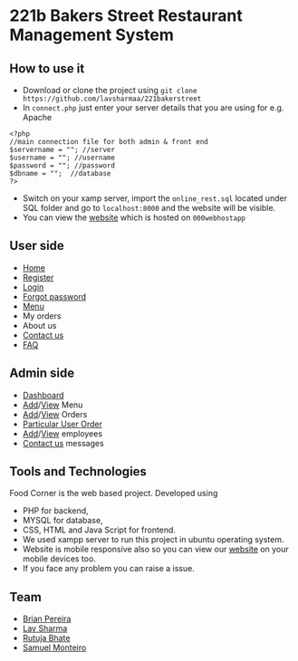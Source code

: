 # 221b Bakers Street Restaurant Management System


## How to use it
- Download or clone the project using ```git clone https://github.com/lavsharmaa/221bakerstreet```
- In ```connect.php``` just enter your server details that you are using for e.g. Apache
```
<?php
//main connection file for both admin & front end
$servername = ""; //server
$username = ""; //username
$password = ""; //password
$dbname = "";  //database
?>
```
- Switch on your xamp server, import the ```online_rest.sql``` located under SQL folder and go to ```localhost:8000``` and the website will be visible.
- You can view the [website](https://221b-bakers-street.000webhostapp.com/)  which is hosted on ```000webhostapp```

## User side
- [Home](https://drive.google.com/file/d/1u5zcn0cddCtgPUbJh_r6ZQPOVM5ir5vo/preview)
- [Register](https://drive.google.com/file/d/1HqAEO8976PIsGpRp5tvHfbbk3IbWhk3U/preview)
- [Login](https://drive.google.com/file/d/1MgfqN4Lg6Cv5VCo5cljMog7SeqI5072P/preview)
- [Forgot password]()
- [Menu](https://drive.google.com/file/d/1NYwbsCMxlKZ9le2o5Wwtql1FwSh-tPGl/preview)
- My orders
- About us
- [Contact us](https://drive.google.com/file/d/1uu6mLzACe6BanmP0O8HYe7IMYLcefCkP/preview)
- [FAQ](https://drive.google.com/file/d/1prz6H2hyuQNZU9IYYcYfpqRPvc6rGPuJ/preview)

## Admin side
- [Dashboard ](https://drive.google.com/file/d/1ghY1UYzEzCi4dmX2WDWCEEwX7e1Czm3k/preview)
- [Add](https://drive.google.com/file/d/1yrQAMldP3iXEhYhQA6FBwcdLDAqILHFE/preview)/[View](https://drive.google.com/file/d/1r_K4-sUdA1ED5XNmeMYl4DI_wR4pKghv/preview) Menu
- [Add]()/[View](https://drive.google.com/file/d/1HBaqLZ7FHWwyOKleg8d2rb2dQ_-uVehn/preview) Orders
- [Particular User Order](https://drive.google.com/file/d/1qFm39nzbT3dgMv1Frkk6Lce_qT1UM6DR/preview)
- [Add](https://drive.google.com/file/d/1QObrODAbfr_HOLk2DA8GYARQVkcTn5Sq/preview)/[View](https://drive.google.com/file/d/1s4O23Ggi_XU_4_rl7EH9rZ9kXRxyJXUD/preview) employees
- [Contact us](https://drive.google.com/file/d/1c9NR2KjXf_2j0oCqejeBBrCE7KQmoSKE/preview) messages

## Tools and Technologies
Food Corner is the web based project. Developed using 
* PHP for backend,
* MYSQL for database,
* CSS, HTML and Java Script for frontend.
* We used xampp server to run this project in ubuntu operating system.
* Website is mobile responsive also so you can view our [website](https://221b-bakers-street.000webhostapp.com/) on your mobile devices too.
* If you face any problem you can raise a issue.

## Team
* [Brian Pereira](https://github.com/Brian08p)
* [Lav Sharma](https://github.com/lavsharmaa)
* [Rutuja Bhate](https://github.com/rutuja1908)
* [Samuel Monteiro](https://github.com/ssBEASTss)
